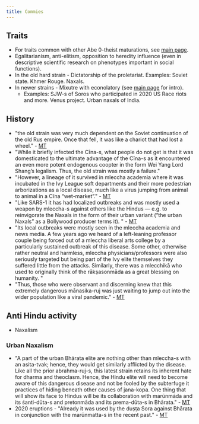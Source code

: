 ```yaml
---
title: Commies
---
```


## Traits
- For traits common with other Abe 0-theist maturations, see [main page](../).
- Egalitarianism, anti-elitism, opposition to heredity influence (even in descriptive scientific research on phenotypes important in social functions).
- In the old hard strain - Dictatorship of the proletariat. Examples: Soviet state. Khmer Rouge. Naxals.
- In newer strains - Mixutre with econolatory (see [main page](../) for intro). 
  - Examples: SJW-s of Soros who participated in 2020 US Race riots and more. Venus project. Urban naxals of India.

## History
- "the old strain was very much dependent on the Soviet continuation of the old Rus empire. Once that fell, it was like a chariot that had lost a wheel." - [MT](https://manasataramgini.wordpress.com/2020/06/08/pandemic-days-the-fizz-is-out-of-the-bottle/)
- "While it briefly infected the Cīna-s, what people do not get is that it was domesticated to the ultimate advantage of the Cīna-s as it encountered an even more potent endogenous coopter in the form Wei Yang Lord Shang’s legalism. Thus, the old strain was mostly a failure."
- "However, a lineage of it survived in mleccha academia where it was incubated in the Ivy League soft departments and their more pedestrian arborizations as a local disease, much like a virus jumping from animal to animal in a Cīna “wet-market”." - [MT](https://manasataramgini.wordpress.com/2020/06/08/pandemic-days-the-fizz-is-out-of-the-bottle/)
- "Like SARS-1 it has had localized outbreaks and was mostly used a weapon by mleccha-s against others like the Hindus — e.g. to reinvigorate the Naxals in the form of their urban variant (“the urban Naxals” as a Bollywood producer terms it). " - [MT](https://manasataramgini.wordpress.com/2020/06/08/pandemic-days-the-fizz-is-out-of-the-bottle/)
- "Its local outbreaks were mostly seen in the mleccha academia and news media. A few years ago we heard of a left-leaning professor couple being forced out of a mleccha liberal arts college by a particularly sustained outbreak of this disease. Some other, otherwise rather neutral and harmless, mleccha physicians/professors were also seriously targeted but being part of the Ivy elite themselves they suffered little from the attacks. Similarly, there was a mlecchikā who used to originally think of the rākṣasonmāda as a great blessing on humanity. "
- "Thus, those who were observant and discerning knew that this extremely dangerous mānasika-ruj was just waiting to jump out into the wider population like a viral pandemic." - [MT](https://manasataramgini.wordpress.com/2020/06/08/pandemic-days-the-fizz-is-out-of-the-bottle/)

## Anti Hindu activity
- Naxalism

### Urban Naxalism
- "A part of the urban Bhārata elite are nothing other than mleccha-s with an asita-tvak; hence, they would get similarly afflicted by the disease. Like all the prior abrahma-ruj-s, this latest strain retains its inherent hate for dharma and theoclasm. Hence, the Hindu elite will need to become aware of this dangerous disease and not be fooled by the subterfuge it practices of hiding beneath other causes of jana-kopa. One thing that will show its face to Hindus will be its collaboration with marūnmāda and its śanti-dūta-s and pretonmāda and its prema-dūta-s in Bhārata." - [MT](https://manasataramgini.wordpress.com/2020/06/08/pandemic-days-the-fizz-is-out-of-the-bottle/)
- 2020 eruptions - "Already it was used by the duṣṭa Sora against Bhārata in conjunction with the marūnmatta-s in the recent past." - [MT](https://manasataramgini.wordpress.com/2020/06/08/pandemic-days-the-fizz-is-out-of-the-bottle/)